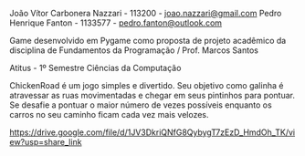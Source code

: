 João Vítor Carbonera Nazzari - 113200 - joao.nazzari@gmail.com
Pedro Henrique Fanton - 1133577 - pedro.fanton@outlook.com

Game desenvolvido em Pygame como proposta de projeto acadêmico da disciplina de Fundamentos da Programação / Prof. Marcos Santos 

Atitus - 1º Semestre Ciências da Computação 

ChickenRoad é um jogo simples e divertido. Seu objetivo como galinha é atravessar as ruas movimentadas e chegar em seus pintinhos para pontuar.
Se desafie  a pontuar o maior número de vezes possíveis enquanto os carros no seu caminho ficam cada vez mais velozes.

https://drive.google.com/file/d/1JV3DkriQNfG8QybygT7zEzD_HmdOh_TK/view?usp=share_link

